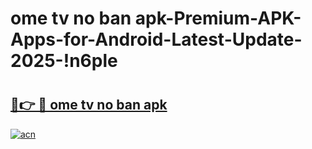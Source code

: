 # ome tv no ban apk-Premium-APK-Apps-for-Android-Latest-Update-2025-!n6ple

# <h2><a href="https://googleone.com">🔗👉 🔴 ome tv no ban apk</a></h2>

[![acn](https://github.com/user-attachments/assets/0f9c940e-d8b0-45ae-aac7-cd30a18b3e1c)](https://googleone.com)

